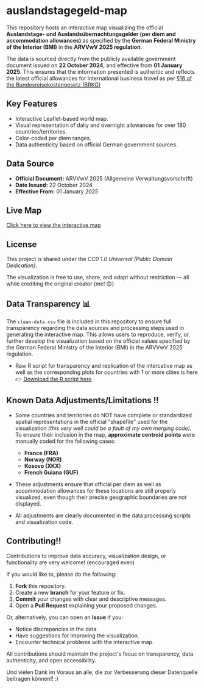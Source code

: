 # auslandstagegeld-map

This repository hosts an interactive map visualizing the official **Auslandstage- und Auslandsübernachtungsgelder (per diem and accommodation allowances)** as specified by the **German Federal Ministry of the Interior (BMI)** in the **ARVVwV 2025 regulation**.

The data is sourced directly from the publicly available government document issued on **22 October 2024**, and effective from **01 January 2025**. This ensures that the information presented is authentic and reflects the latest official allowances for international business travel as per [§16 of the Bundesreisekostengesetz (BRKG)](https://www.bva.bund.de/SharedDocs/Downloads/DE/Bundesbedienstete/Mobilitaet-Reisen/RV_RK_TG_UK/Rechtsgrundlagen/Dienstreisen/arvvwv_2025_pdf.pdf?__blob=publicationFile&v=2)

## Key Features
- Interactive Leaflet-based world map.
- Visual representation of daily and overnight allowances for over 180 countries/territories.
- Color-coded per diem ranges.
- Data authenticity based on official German government sources.

## Data Source
- **Official Document:** ARVVwV 2025 (Allgemeine Verwaltungsvorschrift)  
- **Date Issued:** 22 October 2024  
- **Effective From:** 01 January 2025  

## Live Map  
[Click here to view the interactive map](https://meraymaddah.github.io/auslandstagegeld-map/)

## License  
This project is shared under the _CC0 1.0 Universal (Public Domain Dedication)_.

The visualization is free to use, share, and adapt without restriction — all while crediting the original creator (me! 😊)

## Data Transparency 📊 

The `clean-data.csv` file is included in this repository to ensure full transparency regarding the data sources and processing steps used in generating the interactive map.
This allows users to reproduce, verify, or further develop the visualization based on the official values specified by the German Federal Ministry of the Interior (BMI) in the ARVVwV 2025 regulation.
 - Raw R script for transparency and replication of the intercative map as well as the corresponding plots for countries with 1 or more cities is here 👉 [Download the R script here](./map_script.R)

## Known Data Adjustments/Limitations ‼️ 

- Some countries and territories do NOT have complete or standardized spatial representations in the official "shapefile" used for the visualization *(this very well could be a fault of my own merging code)*.
To ensure their inclusion in the map, **approximate centroid points** were manually coded for the following cases:
  - **France (FRA)**
  - **Norway (NOR)**
  - **Kosovo (XKX)**
  - **French Guiana (GUF)**

- These adjustments ensure that official per diem as well as accommodation allowances for these locations are still properly visualized, even though their precise geographic boundaries are not displayed.

- All adjustments are clearly documented in the data processing scripts and visualization code.

## Contributing!!

Contributions to improve data accuracy, visualization design, or functionality are very welcome! (encouraged even)

If you would like to, please do the following:

1. **Fork** this repository.
2. Create a new **branch** for your feature or fix.
3. **Commit** your changes with clear and descriptive messages.
4. Open a **Pull Request** explaining your proposed changes.

Or, alternatively, you can open an **Issue** if you:
- Notice discrepancies in the data.
- Have suggestions for improving the visualization.
- Encounter technical problems with the interactive map.

All contributions should maintain the project's focus on transparency, data authenticity, and open accessibility.

Und vielen Dank im Voraus an alle, die zur Verbesserung dieser Datenquelle beitragen können!! :)
